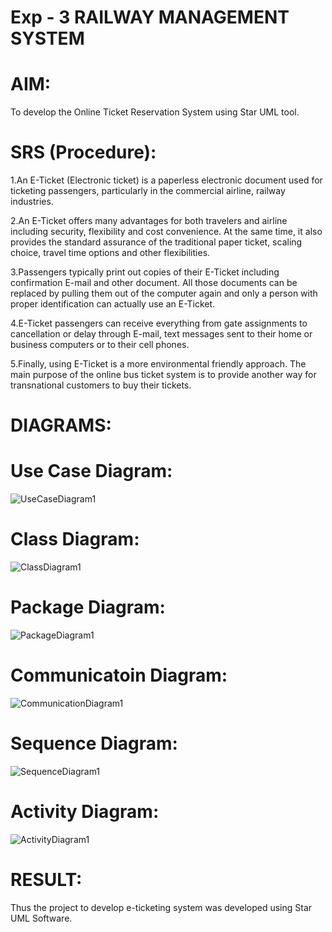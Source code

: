 # Exp - 3 RAILWAY MANAGEMENT SYSTEM

# AIM:
To develop the Online Ticket Reservation System using Star UML tool.

# SRS (Procedure):
1.An E-Ticket (Electronic ticket) is a paperless electronic document used for ticketing passengers, particularly in the commercial airline, railway industries.

2.An E-Ticket offers many advantages for both travelers and airline including security, flexibility and cost convenience. At the same time, it also provides the standard assurance of the traditional paper ticket, scaling choice, travel time options and other flexibilities.

3.Passengers typically print out copies of their E-Ticket including confirmation E-mail and other document. All those documents can be replaced by pulling them out of the computer again and only a person with proper identification can actually use an E-Ticket.

4.E-Ticket passengers can receive everything from gate assignments to cancellation or delay through E-mail, text messages sent to their home or business computers or to their cell phones.

5.Finally, using E-Ticket is a more environmental friendly approach. The main purpose of the online bus ticket system is to provide another way for transnational customers to buy their tickets.

# DIAGRAMS:
# Use Case Diagram:
![UseCaseDiagram1](https://github.com/user-attachments/assets/03c7c4c8-c8de-4db1-bf16-e80cdfb29a1a)

# Class Diagram:
![ClassDiagram1](https://github.com/user-attachments/assets/dfa88471-4d25-47e1-86f2-05d7ee8ef1bb)

# Package Diagram:
![PackageDiagram1](https://github.com/user-attachments/assets/61719c91-0ce0-47ea-867d-3d993ae59133)

# Communicatoin Diagram:
![CommunicationDiagram1](https://github.com/user-attachments/assets/c5b1f347-28b2-4676-bff9-6a9b5838c6a3)

# Sequence Diagram:
![SequenceDiagram1](https://github.com/user-attachments/assets/58f7fd76-7d25-4dd4-bbc8-47b74c52fc21)

# Activity Diagram:
![ActivityDiagram1](https://github.com/user-attachments/assets/ab57cb7f-ba8f-440f-930d-2a9ef63304f7)


# RESULT:
Thus the project to develop e-ticketing system was developed using Star UML Software.
